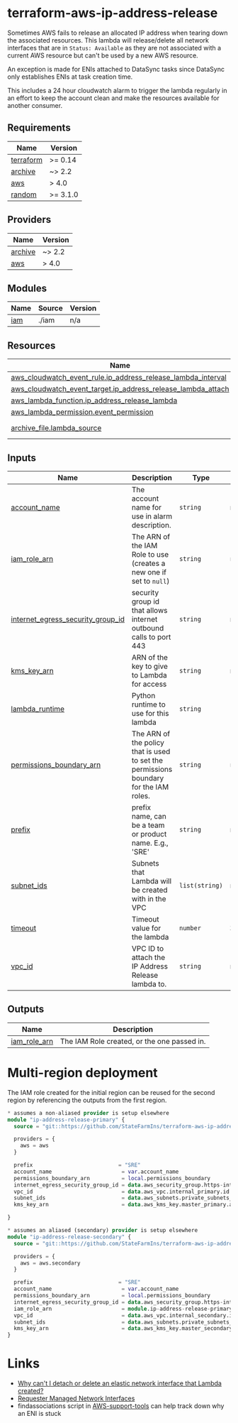 # terraform-aws-ip-address-release

Sometimes AWS fails to release an allocated IP address when tearing down the associated resources. This lambda will release/delete all network interfaces that are in `Status: Available` as they are not associated with a current AWS resource but can't be used by a new AWS resource.

An exception is made for ENIs attached to DataSync tasks since DataSync only establishes ENIs at task creation time.

This includes a 24 hour cloudwatch alarm to trigger the lambda regularly in an effort to keep the account clean and make the resources available for another consumer.

<!-- BEGIN_TF_DOCS -->
## Requirements

| Name | Version |
|------|---------|
| <a name="requirement_terraform"></a> [terraform](#requirement\_terraform) | >= 0.14 |
| <a name="requirement_archive"></a> [archive](#requirement\_archive) | ~> 2.2 |
| <a name="requirement_aws"></a> [aws](#requirement\_aws) | > 4.0 |
| <a name="requirement_random"></a> [random](#requirement\_random) | >= 3.1.0 |

## Providers

| Name | Version |
|------|---------|
| <a name="provider_archive"></a> [archive](#provider\_archive) | ~> 2.2 |
| <a name="provider_aws"></a> [aws](#provider\_aws) | > 4.0 |

## Modules

| Name | Source | Version |
|------|--------|---------|
| <a name="module_iam"></a> [iam](#module\_iam) | ./iam | n/a |

## Resources

| Name | Type |
|------|------|
| [aws_cloudwatch_event_rule.ip_address_release_lambda_interval](https://registry.terraform.io/providers/hashicorp/aws/latest/docs/resources/cloudwatch_event_rule) | resource |
| [aws_cloudwatch_event_target.ip_address_release_lambda_attach](https://registry.terraform.io/providers/hashicorp/aws/latest/docs/resources/cloudwatch_event_target) | resource |
| [aws_lambda_function.ip_address_release_lambda](https://registry.terraform.io/providers/hashicorp/aws/latest/docs/resources/lambda_function) | resource |
| [aws_lambda_permission.event_permission](https://registry.terraform.io/providers/hashicorp/aws/latest/docs/resources/lambda_permission) | resource |
| [archive_file.lambda_source](https://registry.terraform.io/providers/hashicorp/archive/latest/docs/data-sources/file) | data source |

## Inputs

| Name | Description | Type | Default | Required |
|------|-------------|------|---------|:--------:|
| <a name="input_account_name"></a> [account\_name](#input\_account\_name) | The account name for use in alarm description. | `string` | n/a | yes |
| <a name="input_iam_role_arn"></a> [iam\_role\_arn](#input\_iam\_role\_arn) | The ARN of the IAM Role to use (creates a new one if set to `null`) | `string` | `null` | no |
| <a name="input_internet_egress_security_group_id"></a> [internet\_egress\_security\_group\_id](#input\_internet\_egress\_security\_group\_id) | security group id that allows internet outbound calls to port 443 | `string` | n/a | yes |
| <a name="input_kms_key_arn"></a> [kms\_key\_arn](#input\_kms\_key\_arn) | ARN of the key to give to Lambda for access | `string` | n/a | yes |
| <a name="input_lambda_runtime"></a> [lambda\_runtime](#input\_lambda\_runtime) | Python runtime to use for this lambda | `string` | `"python3.9"` | no |
| <a name="input_permissions_boundary_arn"></a> [permissions\_boundary\_arn](#input\_permissions\_boundary\_arn) | The ARN of the policy that is used to set the permissions boundary for the IAM roles. | `string` | `null` | no |
| <a name="input_prefix"></a> [prefix](#input\_prefix) | prefix name, can be a team or product name. E.g., 'SRE' | `string` | n/a | yes |
| <a name="input_subnet_ids"></a> [subnet\_ids](#input\_subnet\_ids) | Subnets that Lambda will be created with in the VPC | `list(string)` | n/a | yes |
| <a name="input_timeout"></a> [timeout](#input\_timeout) | Timeout value for the lambda | `number` | `300` | no |
| <a name="input_vpc_id"></a> [vpc\_id](#input\_vpc\_id) | VPC ID to attach the IP Address Release lambda to. | `string` | n/a | yes |

## Outputs

| Name | Description |
|------|-------------|
| <a name="output_iam_role_arn"></a> [iam\_role\_arn](#output\_iam\_role\_arn) | The IAM Role created, or the one passed in. |
<!-- END_TF_DOCS -->

# Multi-region deployment
The IAM role created for the initial region can be reused for the second region by referencing the outputs from the first region.
```terraform
* assumes a non-aliased provider is setup elsewhere
module "ip-address-release-primary" {
  source = "git::https://github.com/StateFarmIns/terraform-aws-ip-address-release?ref=1.0.0" 

  providers = {
    aws = aws
  }

  prefix                           = "SRE"
  account_name                      = var.account_name
  permissions_boundary_arn          = local.permissions_boundary
  internet_egress_security_group_id = data.aws_security_group.https-internet-egress_primary.id
  vpc_id                            = data.aws_vpc.internal_primary.id
  subnet_ids                        = data.aws_subnets.private_subnets_primary.ids
  kms_key_arn                       = data.aws_kms_key.master_primary.arn

}

* assumes an aliased (secondary) provider is setup elsewhere
module "ip-address-release-secondary" {
  source = "git::https://github.com/StateFarmIns/terraform-aws-ip-address-release?ref=1.0.0" 

  providers = {
    aws = aws.secondary
  }

  prefix                           = "SRE"
  account_name                      = var.account_name
  permissions_boundary_arn          = local.permissions_boundary
  internet_egress_security_group_id = data.aws_security_group.https-internet-egress_secondary.id
  iam_role_arn                      = module.ip-address-release-primary.iam_role_arn # reference the IAM Role created earlier
  vpc_id                            = data.aws_vpc.internal_secondary.id
  subnet_ids                        = data.aws_subnets.private_subnets_secondary.ids
  kms_key_arn                       = data.aws_kms_key.master_secondary.arn
}
```

# Links
* [Why can't I detach or delete an elastic network interface that Lambda created?](https://aws.amazon.com/premiumsupport/knowledge-center/lambda-eni-find-delete/)
* [Requester Managed Network Interfaces](https://docs.aws.amazon.com/AWSEC2/latest/UserGuide/requester-managed-eni.html)
* findassociations script in [AWS-support-tools](https://github.com/awslabs/aws-support-tools) can help track down why an ENI is stuck

